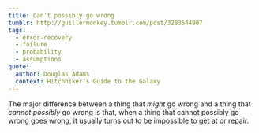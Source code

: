 ```yaml
---
title: Can’t possibly go wrong
tumblr: http://guillermonkey.tumblr.com/post/3283544907
tags:
  - error-recovery
  - failure
  - probability
  - assumptions
quote:
  author: Douglas Adams
  context: Hitchhiker’s Guide to the Galaxy
---
```


The major difference between a thing that *might* go wrong and a thing that *cannot possibly* go wrong is that, when a thing that cannot possibly go wrong goes wrong, it usually turns out to be impossible to get at or repair.

